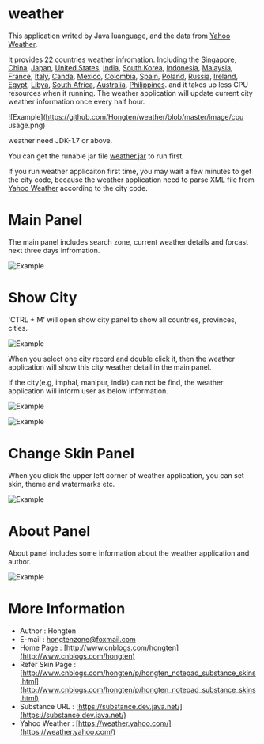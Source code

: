 # weather

This application writed by Java luanguage, and the data from [Yahoo Weather](https://weather.yahoo.com/).

It provides 22 countries weather infromation. Including the [Singapore](https://weather.yahoo.com/finland/singapore/), [China](https://weather.yahoo.com/), [Japan](https://weather.yahoo.com/Japan), [United States](https://weather.yahoo.com/United-States), [India](https://weather.yahoo.com/India), [South Korea](https://weather.yahoo.com/South-Korea), [Indonesia](https://weather.yahoo.com/Indonesia), [Malaysia](https://weather.yahoo.com/Malaysia), [France](https://weather.yahoo.com/France), [Italy](https://weather.yahoo.com/Italy), [Canda](https://weather.yahoo.com/Canda), [Mexico](https://weather.yahoo.com/Mexico), [Colombia](https://weather.yahoo.com/Colombia), [Spain](https://weather.yahoo.com/Spain), [Poland](https://weather.yahoo.com/Poland), [Russia](https://weather.yahoo.com/Russia), [Ireland](https://weather.yahoo.com/Ireland), [Egypt](https://weather.yahoo.com/Egypt), [Libya](https://weather.yahoo.com/Libya), [South Africa](https://weather.yahoo.com/South-Africa), [Australia](https://weather.yahoo.com/Australia), [Philippines](https://weather.yahoo.com/Philippines).
and it takes up less CPU resources when it running. The weather application will update current city weather information once every half hour.

![Example](https://github.com/Hongten/weather/blob/master/image/cpu usage.png)

weather need JDK-1.7 or above.

You can get the runable jar file [weather.jar](https://github.com/Hongten/weather/tree/master/jar/weather.jar) to run first.

If you run weather applicaiton first time, you may wait a few minutes to get the city code, because the weather application need to parse XML file from [Yahoo Weather](https://weather.yahoo.com/) according to the city code.

# Main Panel

The main panel includes search zone, current weather details and forcast next three days infromation.

![Example](https://github.com/Hongten/weather/blob/master/image/main_panel.png)

# Show City

'CTRL + M' will open show city panel to show all countries, provinces, cities.

![Example](https://github.com/Hongten/weather/blob/master/image/show_city_panel.png)

When you select one city record and double click it, then the weather application will show this city weather detail in the main panel.

If the city(e.g, imphal, manipur, india) can not be find, the weather application will inform user as below information.

![Example](https://github.com/Hongten/weather/blob/master/image/can_not_find_city_imphal.png)

![Example](https://github.com/Hongten/weather/blob/master/image/can_not_find_city.png)

# Change Skin Panel

When you click the upper left corner of weather application, you can set skin, theme and watermarks etc.

![Example](https://github.com/Hongten/weather/blob/master/image/change_skin_panel.png)

# About Panel

About panel includes some information about the weather application and author.

![Example](https://github.com/Hongten/weather/blob/master/image/about_panel.png)

# More Information

* Author            : Hongten
* E-mail            : [hongtenzone@foxmail.com](mailto:hongtenzone@foxmail.com)
* Home Page         : [http://www.cnblogs.com/hongten](http://www.cnblogs.com/hongten)
* Refer Skin Page   : [http://www.cnblogs.com/hongten/p/hongten_notepad_substance_skins.html](http://www.cnblogs.com/hongten/p/hongten_notepad_substance_skins.html)
* Substance URL     : [https://substance.dev.java.net/](https://substance.dev.java.net/)
* Yahoo Weather     : [https://weather.yahoo.com/](https://weather.yahoo.com/)

